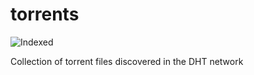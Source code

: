 torrents 
========
![Indexed](https://img.shields.io/badge/indexed-208437-blue)

Collection of torrent files discovered in the DHT network
